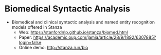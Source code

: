 # Biomedical Syntactic Analysis
- Biomedical and clinical syntactic analysis and named entity recognition models offered in Stanza
  - Web: https://stanfordnlp.github.io/stanza/biomed.html
  - Paper: https://academic.oup.com/jamia/article/28/9/1892/6307885?login=false
  - Online demo: http://stanza.run/bio
